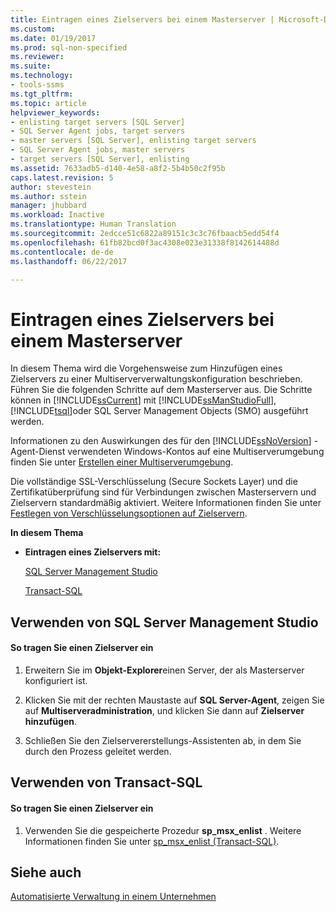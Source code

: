 ```yaml
---
title: Eintragen eines Zielservers bei einem Masterserver | Microsoft-Dokumentation
ms.custom: 
ms.date: 01/19/2017
ms.prod: sql-non-specified
ms.reviewer: 
ms.suite: 
ms.technology:
- tools-ssms
ms.tgt_pltfrm: 
ms.topic: article
helpviewer_keywords:
- enlisting target servers [SQL Server]
- SQL Server Agent jobs, target servers
- master servers [SQL Server], enlisting target servers
- SQL Server Agent jobs, master servers
- target servers [SQL Server], enlisting
ms.assetid: 7633adb5-d140-4e58-a8f2-5b4b50c2f95b
caps.latest.revision: 5
author: stevestein
ms.author: sstein
manager: jhubbard
ms.workload: Inactive
ms.translationtype: Human Translation
ms.sourcegitcommit: 2edcce51c6822a89151c3c3c76fbaacb5edd54f4
ms.openlocfilehash: 61fb82bcd0f3ac4308e023e31338f8142614488d
ms.contentlocale: de-de
ms.lasthandoff: 06/22/2017

---
```

# <a name="enlist-a-target-server-to-a-master-server"></a>Eintragen eines Zielservers bei einem Masterserver
In diesem Thema wird die Vorgehensweise zum Hinzufügen eines Zielservers zu einer Multiserververwaltungskonfiguration beschrieben. Führen Sie die folgenden Schritte auf dem Masterserver aus. Die Schritte können in [!INCLUDE[ssCurrent](../../includes/sscurrent_md.md)] mit [!INCLUDE[ssManStudioFull](../../includes/ssmanstudiofull_md.md)], [!INCLUDE[tsql](../../includes/tsql_md.md)]oder SQL Server Management Objects (SMO) ausgeführt werden.  
  
Informationen zu den Auswirkungen des für den [!INCLUDE[ssNoVersion](../../includes/ssnoversion_md.md)] -Agent-Dienst verwendeten Windows-Kontos auf eine Multiserverumgebung finden Sie unter [Erstellen einer Multiserverumgebung](../../ssms/agent/create-a-multiserver-environment.md).  
  
Die vollständige SSL-Verschlüsselung (Secure Sockets Layer) und die Zertifikatüberprüfung sind für Verbindungen zwischen Masterservern und Zielservern standardmäßig aktiviert. Weitere Informationen finden Sie unter [Festlegen von Verschlüsselungsoptionen auf Zielservern](../../ssms/agent/set-encryption-options-on-target-servers.md).  
  
**In diesem Thema**  
  
-   **Eintragen eines Zielservers mit:**  
  
    [SQL Server Management Studio](#SSMSProcedure)  
  
    [Transact-SQL](#TsqlProcedure)  
  
## <a name="SSMSProcedure"></a>Verwenden von SQL Server Management Studio  
  
#### <a name="to-enlist-a-target-server"></a>So tragen Sie einen Zielserver ein  
  
1.  Erweitern Sie im **Objekt-Explorer**einen Server, der als Masterserver konfiguriert ist.  
  
2.  Klicken Sie mit der rechten Maustaste auf **SQL Server-Agent**, zeigen Sie auf **Multiserveradministration**, und klicken Sie dann auf **Zielserver hinzufügen**.  
  
3.  Schließen Sie den Zielservererstellungs-Assistenten ab, in dem Sie durch den Prozess geleitet werden.  
  
## <a name="TsqlProcedure"></a>Verwenden von Transact-SQL  
  
#### <a name="to-enlist-a-target-server"></a>So tragen Sie einen Zielserver ein  
  
1.  Verwenden Sie die gespeicherte Prozedur **sp_msx_enlist** .  Weitere Informationen finden Sie unter [sp_msx_enlist (Transact-SQL)](http://msdn.microsoft.com/en-us/ceb3b2bc-0cc4-48d8-9bdc-6a809556e35f).  
  
## <a name="see-also"></a>Siehe auch  
[Automatisierte Verwaltung in einem Unternehmen](../../ssms/agent/automated-administration-across-an-enterprise.md)  
  

